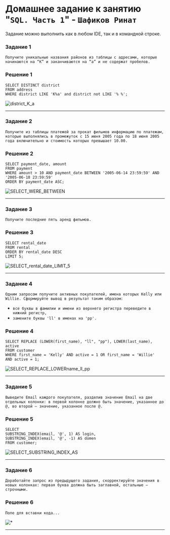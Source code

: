 # Домашнее задание к занятию "`SQL. Часть 1`" - `Шафиков Ринат`

Задание можно выполнить как в любом IDE, так и в командной строке.

### Задание 1

`Получите уникальные названия районов из таблицы с адресами, которые начинаются на “K” и заканчиваются на “a” и не содержат пробелов.`

### Решение 1

```
SELECT DISTINCT district
FROM address
WHERE district LIKE 'K%a' and district not LIKE '% %';
```

![district_K_a](img/district_K_a.png)

---

### Задание 2

`Получите из таблицы платежей за прокат фильмов информацию по платежам, которые выполнялись в промежуток с 15 июня 2005 года по 18 июня 2005 года включительно и стоимость которых превышает 10.00.`

### Решение 2

```
SELECT payment_date, amount 
FROM payment 
WHERE amount > 10 AND payment_date BETWEEN '2005-06-14 23:59:59' AND '2005-06-18 23:59:59'
ORDER BY payment_date ASC;
```

![SELECT_WERE_BETWEEN](img/SELECT_WERE_BETWEEN.png)

---

### Задание 3

`Получите последние пять аренд фильмов.`

### Решение 3

```
SELECT rental_date
FROM rental
ORDER BY rental_date DESC
LIMIT 5;
```

![SELECT_rental_date_LIMIT_5](img/SELECT_rental_date_LIMIT_5.png)

---

### Задание 4

`Одним запросом получите активных покупателей, имена которых Kelly или Willie. Сформируйте вывод в результат таким образом:`

- `все буквы в фамилии и имени из верхнего регистра переведите в нижний регистр,`
- `замените буквы 'll' в именах на 'pp'.`

### Решение 4

```
SELECT REPLACE (LOWER(first_name), "ll", "pp"), LOWER(last_name), active 
FROM customer
WHERE first_name = 'Kelly' AND active = 1 OR first_name = 'Willie'  AND active = 1;
```

![SELECT_REPLACE_LOWERname_ll_pp](img/SELECT_REPLACE_LOWERname_ll_pp.png)

---

### Задание 5

`Выведите Email каждого покупателя, разделив значение Email на две отдельных колонки: в первой колонке должно быть значение, указанное до @, во второй — значение, указанное после @.`

### Решение 5

```
SELECT
SUBSTRING_INDEX(email, '@', 1) AS login,
SUBSTRING_INDEX(email, '@', -1) AS domen
FROM customer;
```

![SELECT_SUBSTRING_INDEX_AS](img/SELECT_SUBSTRING_INDEX_AS.png)

---

### Задание 6

`Доработайте запрос из предыдущего задания, скорректируйте значения в новых колонках: первая буква должна быть заглавной, остальные — строчными.`

### Решение 6

```
Поле для вставки кода...
```

![*](img/*.png)

---
